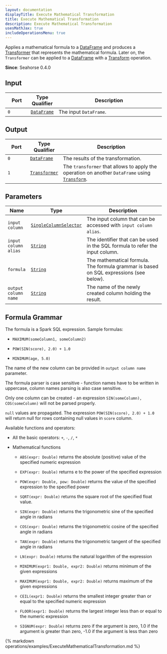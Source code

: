 ```yaml
---
layout: documentation
displayTitle: Execute Mathematical Transformation
title: Execute Mathematical Transformation
description: Execute Mathematical Transformation
usesMathJax: true
includeOperationsMenu: true
---
```


Applies a mathematical formula to a [DataFrame](../classes/dataframe.html) and produces
a [Transformer](../classes/transformer.html) that represents the mathematical formula.
Later on, the `Transformer` can be applied to a [DataFrame](../classes/dataframe.html)
with a [Transform](transform.html) operation.


**Since**: Seahorse 0.4.0

## Input

<table>
<thead>
<tr>
<th style="width:15%">Port</th>
<th style="width:15%">Type Qualifier</th>
<th style="width:70%">Description</th>
</tr>
</thead>
<tbody>
<tr>
<td><code>0</code></td>
<td><code><a href="../classes/dataframe.html">DataFrame</a></code></td>
<td>The input <code>DataFrame</code>.</td>
</tr>
</tbody>
</table>

## Output

<table>
<thead>
<tr>
<th style="width:15%">Port</th>
<th style="width:15%">Type Qualifier</th>
<th style="width:70%">Description</th>
</tr>
</thead>
<tbody>
<tr>
<td><code>0</code></td><td>
<code><a href="../classes/dataframe.html">DataFrame</a></code></td>
<td>The results of the transformation.</td>
</tr>
<tr>
<td><code>1</code></td><td>
<code><a href="../classes/transformer.html">Transformer</a></code></td>
<td>The <code>transformer</code> that allows to apply the operation on another <code>DataFrame</code> using
<code><a href="transform.html">Transform</a></code>.</td>
</tr>
</tbody>
</table>

## Parameters

<table class="table">
<thead>
<tr>
<th style="width:15%">Name</th>
<th style="width:15%">Type</th>
<th style="width:70%">Description</th>
</tr>
</thead>
<tbody>
  <tr>
    <td><code>input column</code></td>
    <td><code><a href="../parameter_types.html#single-column-selector">SingleColumnSelector</a></code></td>
    <td>The input column that can be accessed with <code>input column alias</code>.</td>
  </tr>
  <tr>
    <td><code>input column alias</code></td>
    <td><code><a href="../parameter_types.html#string">String</a></code></td>
    <td>The identifier that can be used in the SQL formula to refer the input column.</td>
  </tr>
  <tr>
    <td><code>formula</code></td>
    <td><code><a href="../parameter_types.html#string">String</a></code></td>
    <td>The mathematical formula. The formula grammar is based on SQL expressions (see below).</td>
  </tr>
  <tr>
    <td><code>output column name</code></td>
    <td><code><a href="../parameter_types.html#string">String</a></code></td>
    <td>The name of the newly created column holding the result.</td>
  </tr>
</tbody>
</table>

## Formula Grammar

The formula is a Spark SQL expression. Sample formulas:

- ``MAXIMUM(someColumn1, someColumn2)``

- ``POW(SIN(score), 2.0) + 1.0``

- ``MINIMUM(age, 5.0)``

The name of the new column can be provided in ``output column name`` parameter.

The formula parser is case sensitive - function names have to be written in uppercase,
column names parsing is also case sensitive.

Only one column can be created - an expression ``SIN(someColumn), COS(someColumn)``
will not be parsed properly.

``null`` values are propagated. The expression ``POW(SIN(score), 2.0) + 1.0``
will return null for rows containing null values in ``score`` column.

Available functions and operators:

- All the basic operators: ``+``, ``-``, ``/``, ``*``

- Mathematical functions

  - ``ABS(expr: Double)`` returns the absolute (positive) value of the specified numeric expression

  - ``EXP(expr: Double)`` returns e to the power of the specified expression

  - ``POW(expr: Double, pow: Double)`` returns the value of the specified expression to the
  specified power

  - ``SQRT(expr: Double)`` returns the square root of the specified float value.

  - ``SIN(expr: Double)`` returns the trigonometric sine of the specified angle in radians

  - ``COS(expr: Double)`` returns the trigonometric cosine of the specified angle in radians

  - ``TAN(expr: Double)`` returns the trigonometric tangent of the specified angle in radians

  - ``LN(expr: Double)`` returns the natural logarithm of the expression

  - ``MINIMUM(expr1: Double, expr2: Double)`` returns minimum of the given expressions

  - ``MAXIMUM(expr1: Double, expr2: Double)`` returns maximum of the given expressions

  - ``CEIL(expr1: Double)`` returns the smallest integer greater than or equal to
  the specified numeric expression

  - ``FLOOR(expr1: Double)`` returns the largest integer less than or equal to the
  numeric expression

  - ``SIGNUM(expr: Double)`` returns zero if the argument is zero, 1.0 if the argument is greater
  than zero, -1.0 if the argument is less than zero

{% markdown operations/examples/ExecuteMathematicalTransformation.md %}
